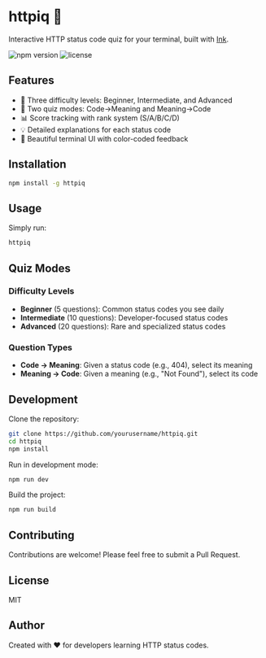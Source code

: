 # httpiq 📡

Interactive HTTP status code quiz for your terminal, built with [Ink](https://github.com/vadimdemedes/ink).

![npm version](https://img.shields.io/npm/v/httpiq)
![license](https://img.shields.io/npm/l/httpiq)

## Features

- 🎯 Three difficulty levels: Beginner, Intermediate, and Advanced
- 🔄 Two quiz modes: Code→Meaning and Meaning→Code
- 📊 Score tracking with rank system (S/A/B/C/D)
- 💡 Detailed explanations for each status code
- 🎨 Beautiful terminal UI with color-coded feedback

## Installation

```bash
npm install -g httpiq
```

## Usage

Simply run:

```bash
httpiq
```

## Quiz Modes

### Difficulty Levels

- **Beginner** (5 questions): Common status codes you see daily
- **Intermediate** (10 questions): Developer-focused status codes
- **Advanced** (20 questions): Rare and specialized status codes

### Question Types

- **Code → Meaning**: Given a status code (e.g., 404), select its meaning
- **Meaning → Code**: Given a meaning (e.g., "Not Found"), select its code

## Development

Clone the repository:

```bash
git clone https://github.com/yourusername/httpiq.git
cd httpiq
npm install
```

Run in development mode:

```bash
npm run dev
```

Build the project:

```bash
npm run build
```

## Contributing

Contributions are welcome! Please feel free to submit a Pull Request.

## License

MIT

## Author

Created with ❤️ for developers learning HTTP status codes.